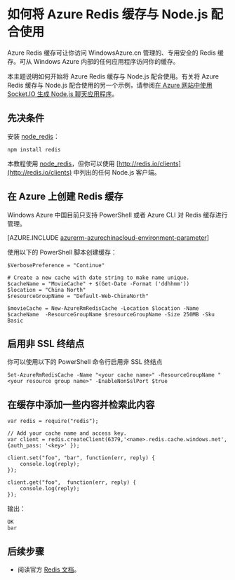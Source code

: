 <properties
	pageTitle="如何将 Azure Redis 缓存与 Node.js 配合使用 | Windows Azure"
	description="开始将 Azure Redis 缓存与 Node.js 和 node_redis 配合使用。"
	services="redis-cache"
	documentationCenter=""
	authors="steved0x"
	manager="dwrede"
	editor="v-lincan"/>

<tags
	ms.service="cache"
	ms.date="08/17/2015"
	wacn.date="01/04/2016"/>

# 如何将 Azure Redis 缓存与 Node.js 配合使用

Azure Redis 缓存可让你访问 WindowsAzure.cn 管理的、专用安全的 Redis 缓存。可从 Windows Azure 内部的任何应用程序访问你的缓存。

本主题说明如何开始将 Azure Redis 缓存与 Node.js 配合使用。有关将 Azure Redis 缓存与 Node.js 配合使用的另一个示例，请参阅[在 Azure 网站中使用 Socket.IO 生成 Node.js 聊天应用程序][]。


## 先决条件

安装 [node\_redis](https://github.com/mranney/node_redis)：

    npm install redis

本教程使用 [node\_redis](https://github.com/mranney/node_redis)，但你可以使用 [http://redis.io/clients](http://redis.io/clients) 中列出的任何 Node.js 客户端。

## 在 Azure 上创建 Redis 缓存

Windows Azure 中国目前只支持 PowerShell 或者 Azure CLI 对 Redis 缓存进行管理。

[AZURE.INCLUDE [azurerm-azurechinacloud-environment-parameter](../includes/azurerm-azurechinacloud-environment-parameter.md)]

使用以下的 PowerShell 脚本创建缓存：

	$VerbosePreference = "Continue"

	# Create a new cache with date string to make name unique. 
	$cacheName = "MovieCache" + $(Get-Date -Format ('ddhhmm')) 
	$location = "China North"
	$resourceGroupName = "Default-Web-ChinaNorth"
	
	$movieCache = New-AzureRmRedisCache -Location $location -Name $cacheName  -ResourceGroupName $resourceGroupName -Size 250MB -Sku Basic


## 启用非 SSL 终结点


你可以使用以下的 PowerShell 命令行启用非 SSL 终结点

	Set-AzureRmRedisCache -Name "<your cache name>" -ResourceGroupName "<your resource group name>" -EnableNonSslPort $true


## 在缓存中添加一些内容并检索此内容

	var redis = require("redis");

    // Add your cache name and access key.
	var client = redis.createClient(6379,'<name>.redis.cache.windows.net', {auth_pass: '<key>' });

	client.set("foo", "bar", function(err, reply) {
	    console.log(reply);
	});

	client.get("foo",  function(err, reply) {
	    console.log(reply);
	});


输出：

	OK
	bar


## 后续步骤

- 阅读官方 [Redis 文档](http://redis.io/documentation)。


<!--Image references-->
[1]: ./media/cache-nodejs-get-started/cache01.png
[2]: ./media/cache-nodejs-get-started/cache02.png
[3]: ./media/cache-nodejs-get-started/cache03.png
[4]: ./media/cache-nodejs-get-started/cache04.png

[在 Azure 网站中使用 Socket.IO 生成 Node.js 聊天应用程序]: /documentation/articles/web-sites-nodejs-chat-app-socketio

<!---HONumber=71-->